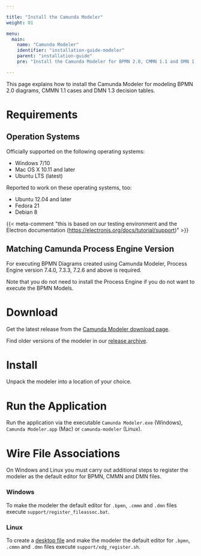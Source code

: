 ```yaml
---

title: "Install the Camunda Modeler"
weight: 01

menu:
  main:
    name: "Camunda Modeler"
    identifier: "installation-guide-modeler"
    parent: "installation-guide"
    pre: "Install the Camunda Modeler for BPMN 2.0, CMMN 1.1 and DMN 1.3."

---
```


This page explains how to install the Camunda Modeler for modeling BPMN 2.0 diagrams, CMMN 1.1 cases and DMN 1.3 decision tables.

# Requirements

## Operation Systems

Officially supported on the following operating systems:

* Windows 7/10
* Mac OS X 10.11 and later
* Ubuntu LTS (latest)

Reported to work on these operating systems, too:

* Ubuntu 12.04 and later
* Fedora 21
* Debian 8

{{< meta-comment "this is based on our testing environment and the Electron documentation (https://electronjs.org/docs/tutorial/support)" >}}


## Matching Camunda Process Engine Version

For executing BPMN Diagrams created using Camunda Modeler, Process Engine version 7.4.0, 7.3.3, 7.2.6 and above is required.

Note that you do not need to install the Process Engine if you do not want to execute the BPMN Models.

# Download

Get the latest release from the [Camunda Modeler download page](https://camunda.com/download/modeler/).

Find older versions of the modeler in our [release archive](https://camunda.org/download/modeler/).

# Install

Unpack the modeler into a location of your choice.

# Run the Application

Run the application via the executable `Camunda Modeler.exe` (Windows), `Camunda Modeler.app` (Mac) or `camunda-modeler` (Linux).

# Wire File Associations

On Windows and Linux you must carry out additional steps to register the modeler as the default editor for BPMN, CMMN and DMN files.

### Windows

To make the modeler the default editor for `.bpmn`, `.cmmn` and `.dmn` files execute `support/register_fileassoc.bat`.

### Linux

To create a [desktop file](https://specifications.freedesktop.org/desktop-entry-spec/latest/) and make the modeler the default editor for `.bpmn`, `.cmmn` and `.dmn` files execute `support/xdg_register.sh`.
